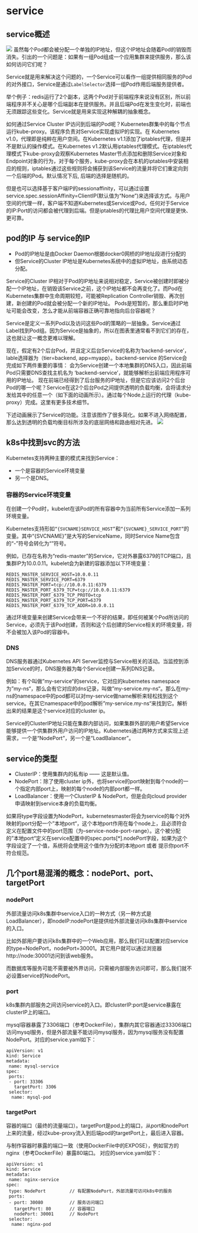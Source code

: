 <!-- toc -->
# service

## service概述
![](assets/markdown-img-paste-20190305165809876.png)
虽然每个Pod都会被分配一个单独的IP地址，但这个IP地址会随着Pod的销毁而消失。引出的一个问题是：如果有一组Pod组成一个应用集群来提供服务，那么该如何访问它们呢？

Service就是用来解决这个问题的，一个Service可以看作一组提供相同服务的Pod的对外接口，Service是通过`LabelSelector`选择一组Pod作用后端服务提供者。

举个例子：redis运行了2个副本，这两个Pod对于前端程序来说没有区别，所以前端程序并不关心是哪个后端副本在提供服务。并且后端Pod在发生变化时，前端也无须跟踪这些变化。Service就是用来实现这种解耦的抽象概念。


如何通过Service Cluster IP访问到后端的Pod呢？Kubernetes群集中的每个节点运行kube-proxy。该程序负责对Service实现虚拟IP的实现。在 Kubernetes v1.0，代理即是纯粹在用户空间。在Kubernetes v1.1添加了iptables代理，但是并不是默认的操作模式。在Kubernetes v1.2默认用iptables代理模式。在iptables代理模式下kube-proxy会观察Kubernetes Master节点添加和删除Service对象和Endpoint对象的行为，对于每个服务，kube-proxy会在本机的iptables中安装相应的规则，iptables通过这些规则将会捕获到该Service的流量并将它们重定向到一个后端的Pod。默认情况下后, 后端的选择是随机的。

但是也可以选择基于客户端IP的sessionaffinity，可以通过设置service.spec.sessionAffinity=ClientIP(默认值为“None”)来选择该方式。与用户空间的代理一样，客户端不知道Kubernetes或Service或Pod，任何对于Service的IP:Port的访问都会被代理到后端。但是iptables的代理比用户空间代理是更快、 更可靠。

## pod的IP 与 service的IP
- Pod的IP地址是由Docker Daemon根据docker0网桥的IP地址段进行分配的
- 但Service的Cluster IP地址是Kubernetes系统中的虚拟IP地址，由系统动态分配。

Service的Cluster IP相对于Pod的IP地址来说相对稳定，Service被创建时即被分配一个IP地址，在销毁该Service之前，这个IP地址都不会再变化了。而Pod在Kubernetes集群中生命周期较短，可能被Replication Controller销毁、再次创建，新创建的Pod就会被分配一个新的IP地址。
Pods是短暂的，那么重启时IP地址可能会改变，怎么才能从前端容器正确可靠地指向后台容器呢？

Service是定义一系列Pod以及访问这些Pod的策略的一层抽象。Service通过Label找到Pod组。因为Service是抽象的，所以在图表里通常看不到它们的存在，这也就让这一概念更难以理解。

现在，假定有2个后台Pod，并且定义后台Service的名称为‘backend-service’，lable选择器为（tier=backend, app=myapp）。backend-service 的Service会完成如下两件重要的事情：
会为Service创建一个本地集群的DNS入口，因此前端Pod只需要DNS查找主机名为 ‘backend-service’，就能够解析出前端应用程序可用的IP地址。
现在前端已经得到了后台服务的IP地址，但是它应该访问2个后台Pod的哪一个呢？Service在这2个后台Pod之间提供透明的负载均衡，会将请求分发给其中的任意一个（如下面的动画所示）。通过每个Node上运行的代理（kube-proxy）完成。这里有更多技术细节。

下述动画展示了Service的功能。注意该图作了很多简化。如果不进入网络配置，那么达到透明的负载均衡目标所涉及的底层网络和路由相对先进。
![](../images/service.gif)

## k8s中找到svc的方法
Kubernetes支持两种主要的模式来找到Service：
- 一个是容器的Service环境变量
- 另一个是DNS。

### 容器的Service环境变量
在创建一个Pod时，kubelet在该Pod的所有容器中为当前所有Service添加一系列环境变量。

Kubernetes支持形如`“{SVCNAME}SERVICE_HOST”`和`“{SVCNAME}_SERVICE_PORT”`的变量。其中“{SVCNAME}”是大写的ServiceName，同时Service Name包含的“-”符号会转化为“”符号。

例如，已存在名称为“redis-master”的Service，它对外暴露6379的TCP端口，且集群IP为10.0.0.11。kubelet会为新建的容器添加以下环境变量：
```
REDIS_MASTER_SERVICE_HOST=10.0.0.11
REDIS_MASTER_SERVICE_PORT=6379
REDIS_MASTER_PORT=tcp://10.0.0.11:6379
REDIS_MASTER_PORT_6379_TCP=tcp://10.0.0.11:6379
REDIS_MASTER_PORT_6379_TCP_PROTO=tcp
REDIS_MASTER_PORT_6379_TCP_PORT=6379
REDIS_MASTER_PORT_6379_TCP_ADDR=10.0.0.11
```
通过环境变量来创建Service会带来一个不好的结果，即任何被某个Pod所访问的Service，必须先于该Pod创建，否则和这个后创建的Service相关的环境变量，将不会被加入该Pod的容器中。

### DNS
DNS服务器通过Kubernetes API Server监控与Service相关的活动。当监控到添加Service的时，DNS服务器为每个Service创建一系列DNS记录。

例如：有个叫做”my-service“的service，它对应的kubernetes namespace为”my-ns“，那么会有它对应的dns记录，叫做”my-service.my-ns“。那么在my-ns的namespace中的pod都可以对my-service做name解析来轻松找到这个service。在其它namespace中的pod解析”my-service.my-ns“来找到它。解析出来的结果是这个service对应的cluster ip。

Service的ClusterIP地址只能在集群内部访问，如果集群外部的用户希望Service能够提供一个供集群外用户访问的IP地址。Kubernetes通过两种方式来实现上述需求，一个是“NodePort”，另一个是“LoadBalancer”。

## service的类型
- ClusterIP：使用集群内的私有ip —— 这是默认值。
- NodePort：除了使用cluster ip外，也将service的port映射到每个node的一个指定内部port上，映射的每个node的内部port都一样。
- LoadBalancer：使用一个ClusterIP & NodePort，但是会向cloud provider申请映射到service本身的负载均衡。

如果将type字段设置为NodePort，kubernetesmaster将会为service的每个对外映射的port分配一个”本地port“，这个本地port作用在每个node上，且必须符合定义在配置文件中的port范围（为–service-node-port-range）。这个被分配的”本地port“定义在service配置中的spec.ports[*].nodePort字段，如果为这个字段设定了一个值，系统将会使用这个值作为分配的本地port 或者 提示你port不符合规范。

## 几个port易混淆的概念：nodePort、port、targetPort

### nodePort

外部流量访问k8s集群中service入口的一种方式（另一种方式是LoadBalancer），即nodeIP:nodePort是提供给外部流量访问k8s集群中service的入口。

比如外部用户要访问k8s集群中的一个Web应用，那么我们可以配置对应service的type=NodePort，nodePort=30001。其它用户就可以通过浏览器http://node:30001访问到该web服务。

而数据库等服务可能不需要被外界访问，只需被内部服务访问即可，那么我们就不必设置service的NodePort。



### port
k8s集群内部服务之间访问service的入口。即clusterIP:port是service暴露在clusterIP上的端口。

mysql容器暴露了3306端口（参考DockerFile），集群内其它容器通过33306端口访问mysql服务，但是外部流量不能访问mysql服务，因为mysql服务没有配置NodePort。对应的service.yaml如下：
```
apiVersion: v1
kind: Service
metadata:
 name: mysql-service
spec:
 ports:
 - port: 33306
   targetPort: 3306
 selector:
  name: mysql-pod
```

### targetPort

容器的端口（最终的流量端口）。targetPort是pod上的端口，从port和nodePort上来的流量，经过kube-proxy流入到后端pod的targetPort上，最后进入容器。

与制作容器时暴露的端口一致（使用DockerFile中的EXPOSE），例如官方的nginx（参考DockerFile）暴露80端口。 对应的service.yaml如下：
```
apiVersion: v1
kind: Service
metadata:
 name: nginx-service
spec:
 type: NodePort         // 有配置NodePort，外部流量可访问k8s中的服务
 ports:
 - port: 30080          // 服务访问端口
   targetPort: 80       // 容器端口
   nodePort: 30001      // NodePort
 selector:
  name: nginx-pod
```

